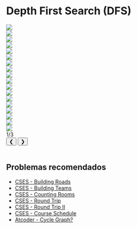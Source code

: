 # Depth First Search (DFS)

<div class="slider-wrapper">
  <!-- área de slides -->
  <div class="slides-container">
    <div class="image-sliderfade fade"><img src="../../../../assets/graphs/algorithms/dfs/dfs1.png" /></div>
    <div class="image-sliderfade fade"><img src="../../../../assets/graphs/algorithms/dfs/dfs2.png" /></div>
    <div class="image-sliderfade fade"><img src="../../../../assets/graphs/algorithms/dfs/dfs3.png" /></div>
    <div class="image-sliderfade fade"><img src="../../../../assets/graphs/algorithms/dfs/dfs4.png" /></div>
    <div class="image-sliderfade fade"><img src="../../../../assets/graphs/algorithms/dfs/dfs5.png" /></div>
    <div class="image-sliderfade fade"><img src="../../../../assets/graphs/algorithms/dfs/dfs6.png" /></div>
    <div class="image-sliderfade fade"><img src="../../../../assets/graphs/algorithms/dfs/dfs7.png" /></div>
    <div class="image-sliderfade fade"><img src="../../../../assets/graphs/algorithms/dfs/dfs8.png" /></div>
    <div class="image-sliderfade fade"><img src="../../../../assets/graphs/algorithms/dfs/dfs9.png" /></div>
    <div class="image-sliderfade fade"><img src="../../../../assets/graphs/algorithms/dfs/dfs10.png" /></div>
    <div class="image-sliderfade fade"><img src="../../../../assets/graphs/algorithms/dfs/dfs11.png" /></div>
    <div class="image-sliderfade fade"><img src="../../../../assets/graphs/algorithms/dfs/dfs12.png" /></div>
    <div class="image-sliderfade fade"><img src="../../../../assets/graphs/algorithms/dfs/dfs13.png" /></div>
    <div class="image-sliderfade fade"><img src="../../../../assets/graphs/algorithms/dfs/dfs14.png" /></div>
    <div class="image-sliderfade fade"><img src="../../../../assets/graphs/algorithms/dfs/dfs15.png" /></div>
    <div class="image-sliderfade fade"><img src="../../../../assets/graphs/algorithms/dfs/dfs16.png" /></div>
    <div class="image-sliderfade fade"><img src="../../../../assets/graphs/algorithms/dfs/dfs17.png" /></div>
    <div class="image-sliderfade fade"><img src="../../../../assets/graphs/algorithms/dfs/dfs18.png" /></div>
  </div>

  <!-- índice no canto -->
  <div class="slide-index">1/3</div>

  <!-- barra de controles fixa embaixo -->
  <div class="controls-bar">
    <button class="ctrl prev" onclick="plusSlides(-1)">❮</button>
    <button class="ctrl next" onclick="plusSlides(1)">❯</button>
  </div>
</div>
<br>

## Problemas recomendados
- <a href="https://cses.fi/problemset/task/1666" target="_blank">CSES - Building Roads</a>
- <a href="https://cses.fi/problemset/task/1668" target="_blank">CSES - Building Teams</a>
- <a href="https://cses.fi/problemset/task/1192" target="_blank">CSES - Counting Rooms</a>
- <a href="https://cses.fi/problemset/task/1669" target="_blank">CSES - Round Trip</a>
- <a href="https://cses.fi/problemset/task/1678" target="_blank">CSES - Round Trip II</a>
- <a href="https://cses.fi/problemset/task/1679" target="_blank">CSES - Course Schedule</a>
- <a href="https://atcoder.jp/contests/abc404/tasks/abc404_c" target="_blank">Atcoder - Cycle Graph?</a>

